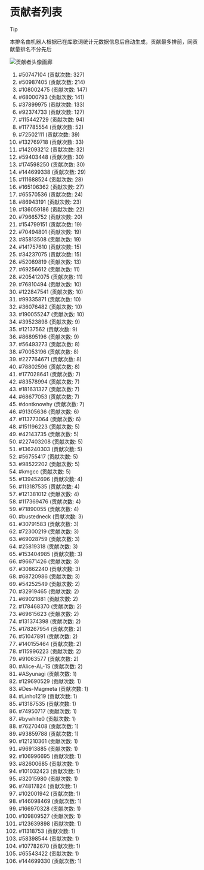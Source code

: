# 贡献者列表

> [!TIP]
> 本排名由机器人根据已在库歌词统计元数据信息后自动生成，贡献最多排前，同贡献量排名不分先后

![贡献者头像画廊](./CONTRIBUTORS.svg)

1. #50747104 (贡献次数: 327)
2. #50987405 (贡献次数: 214)
3. #108002475 (贡献次数: 147)
4. #68000793 (贡献次数: 141)
5. #37899975 (贡献次数: 133)
6. #92374733 (贡献次数: 127)
7. #115442729 (贡献次数: 94)
8. #117785554 (贡献次数: 52)
9. #72502111 (贡献次数: 39)
10. #132769718 (贡献次数: 33)
11. #142093212 (贡献次数: 32)
12. #59403448 (贡献次数: 30)
13. #174598250 (贡献次数: 30)
14. #144699338 (贡献次数: 29)
15. #111688524 (贡献次数: 28)
16. #165106362 (贡献次数: 27)
17. #65570536 (贡献次数: 24)
18. #86943191 (贡献次数: 23)
19. #136059186 (贡献次数: 22)
20. #79665752 (贡献次数: 20)
21. #154799151 (贡献次数: 19)
22. #70494801 (贡献次数: 19)
23. #85813508 (贡献次数: 19)
24. #141757610 (贡献次数: 15)
25. #34237075 (贡献次数: 15)
26. #52089819 (贡献次数: 13)
27. #69256612 (贡献次数: 11)
28. #205412075 (贡献次数: 11)
29. #76810494 (贡献次数: 10)
30. #122847541 (贡献次数: 10)
31. #99335871 (贡献次数: 10)
32. #36076482 (贡献次数: 10)
33. #190055247 (贡献次数: 10)
34. #39523898 (贡献次数: 9)
35. #12137562 (贡献次数: 9)
36. #86895196 (贡献次数: 9)
37. #56493273 (贡献次数: 8)
38. #70053196 (贡献次数: 8)
39. #227764671 (贡献次数: 8)
40. #78802596 (贡献次数: 8)
41. #177028641 (贡献次数: 7)
42. #83578994 (贡献次数: 7)
43. #181631327 (贡献次数: 7)
44. #68677053 (贡献次数: 7)
45. #dontknowhy (贡献次数: 7)
46. #91305636 (贡献次数: 6)
47. #113773064 (贡献次数: 6)
48. #151196223 (贡献次数: 5)
49. #42143735 (贡献次数: 5)
50. #227403208 (贡献次数: 5)
51. #136240303 (贡献次数: 5)
52. #56755417 (贡献次数: 5)
53. #98522202 (贡献次数: 5)
54. #kmgcc (贡献次数: 5)
55. #139452696 (贡献次数: 4)
56. #113187535 (贡献次数: 4)
57. #121381012 (贡献次数: 4)
58. #117369476 (贡献次数: 4)
59. #71890055 (贡献次数: 4)
60. #bustedneck (贡献次数: 3)
61. #30791583 (贡献次数: 3)
62. #72300219 (贡献次数: 3)
63. #69028759 (贡献次数: 3)
64. #25819318 (贡献次数: 3)
65. #153404985 (贡献次数: 3)
66. #96671426 (贡献次数: 3)
67. #30862240 (贡献次数: 3)
68. #68720986 (贡献次数: 3)
69. #54252549 (贡献次数: 2)
70. #32919465 (贡献次数: 2)
71. #69021881 (贡献次数: 2)
72. #178468370 (贡献次数: 2)
73. #69615623 (贡献次数: 2)
74. #131374398 (贡献次数: 2)
75. #178267954 (贡献次数: 2)
76. #51047891 (贡献次数: 2)
77. #140155464 (贡献次数: 2)
78. #115996223 (贡献次数: 2)
79. #91063577 (贡献次数: 2)
80. #Alice-AL-1S (贡献次数: 2)
81. #ASyunagi (贡献次数: 1)
82. #129690529 (贡献次数: 1)
83. #Des-Magmeta (贡献次数: 1)
84. #Linho1219 (贡献次数: 1)
85. #13187535 (贡献次数: 1)
86. #74950717 (贡献次数: 1)
87. #bywhite0 (贡献次数: 1)
88. #76270408 (贡献次数: 1)
89. #93859788 (贡献次数: 1)
90. #121210361 (贡献次数: 1)
91. #96913885 (贡献次数: 1)
92. #106996695 (贡献次数: 1)
93. #82600685 (贡献次数: 1)
94. #101032423 (贡献次数: 1)
95. #32015980 (贡献次数: 1)
96. #74817824 (贡献次数: 1)
97. #102001942 (贡献次数: 1)
98. #146098469 (贡献次数: 1)
99. #166970328 (贡献次数: 1)
100. #109809527 (贡献次数: 1)
101. #123639898 (贡献次数: 1)
102. #11318753 (贡献次数: 1)
103. #58398544 (贡献次数: 1)
104. #107782670 (贡献次数: 1)
105. #65543422 (贡献次数: 1)
106. #144699330 (贡献次数: 1)

